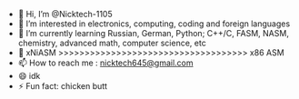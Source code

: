 - 👋 Hi, I’m @Nicktech-1105
- 👀 I’m interested in electronics, computing, coding and foreign languages
- 🌱 I’m currently learning Russian, German, Python; C++/C, FASM, NASM, chemistry, advanced math, computer science, etc
- 💞️ xNiASM >>>>>>>>>>>>>>>>>>>>>>>>>>>>>>>>>>>> x86 ASM
- 📫 How to reach me : nicktech645@gmail.com 
- 😄 idk
- ⚡ Fun fact: chicken butt

<!---
Nicktech-1105/Nicktech-1105 is a ✨ special ✨ repository because its `README.md` (this file) appears on your GitHub profile.
You can click the Preview link to take a look at your changes.
--->
